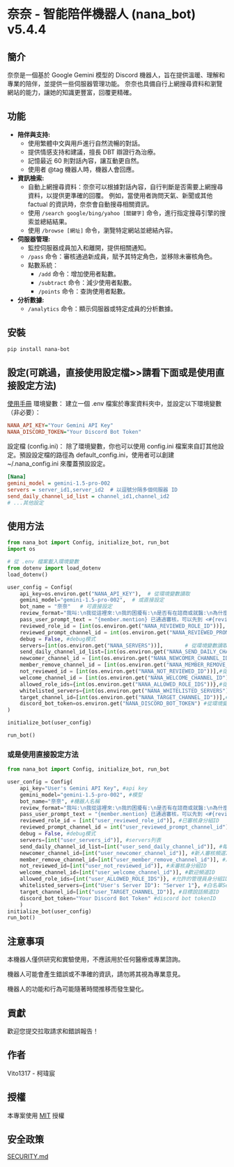 # 奈奈 - 智能陪伴機器人 (nana_bot) v5.4.4

## 簡介
奈奈是一個基於 Google Gemini 模型的 Discord 機器人，旨在提供溫暖、理解和專業的陪伴，並提供一些伺服器管理功能。 奈奈也具備自行上網搜尋資料和瀏覽網站的能力，讓她的知識更豐富，回覆更精確。

## 功能

* **陪伴與支持:**
    * 使用繁體中文與用戶進行自然流暢的對話。
    * 提供情感支持和建議，擅長 DBT 辯證行為治療。
    * 記憶最近 60 則對話內容，讓互動更自然。
    * 使用者 @tag 機器人時，機器人會回應。
* **資訊檢索:**
    * 自動上網搜尋資料：奈奈可以根據對話內容，自行判斷是否需要上網搜尋資料，以提供更準確的回覆。 例如，當使用者詢問天氣、新聞或其他 factual 的資訊時，奈奈會自動搜尋相關資訊。
    * 使用 `/search google/bing/yahoo [關鍵字]` 命令，進行指定搜尋引擎的搜索並總結結果。
    * 使用 `/browse [網址]` 命令，瀏覽特定網站並總結內容。
* **伺服器管理:**
    * 監控伺服器成員加入和離開，提供相關通知。
    * `/pass` 命令：審核通過新成員，賦予其特定角色，並移除未審核角色。
    * 點數系統：
        * `/add` 命令：增加使用者點數。
        * `/subtract` 命令：減少使用者點數。
        * `/points` 命令：查詢使用者點數。
* **分析數據:**
    * `/analytics` 命令：顯示伺服器或特定成員的分析數據。

## 安裝

```bash
pip install nana-bot
```
## 設定(可跳過，直接使用設定檔>>請看下面或是使用直接設定方法)
[使用手冊](https://docs.google.com/presentation/d/1oJPoptZYt5PfNlh5RtnyA--XjEBijbt0/edit?usp=drivesdk&ouid=109673722431645325120&rtpof=true&sd=true)
環境變數： 建立一個 .env 檔案於專案資料夾中，並設定以下環境變數（非必要）：
```ini
NANA_API_KEY="Your Gemini API Key"
NANA_DISCORD_TOKEN="Your Discord Bot Token"
```
設定檔 (config.ini)： 除了環境變數，你也可以使用 config.ini 檔案來自訂其他設定。預設設定檔的路徑為 default_config.ini，使用者可以創建 ~/.nana_config.ini 來覆蓋預設設定。
```ini
[Nana]
gemini_model = gemini-1.5-pro-002
servers = server_id1,server_id2  # 以逗號分隔多個伺服器 ID
send_daily_channel_id_list = channel_id1,channel_id2
# ...其他設定
```

## 使用方法
```python
from nana_bot import Config, initialize_bot, run_bot
import os

# 從 .env 檔案載入環境變數
from dotenv import load_dotenv
load_dotenv()

user_config = Config(
    api_key=os.environ.get("NANA_API_KEY"),  # 從環境變數讀取
    gemini_model="gemini-1.5-pro-002",  # 或直接設定
    bot_name = "奈奈"   # 可直接設定
    review_format="我叫:\n我從這裡來:\n我的困擾有:\n是否有在諮商或就醫:\n為什麼想加入這邊:\n我最近狀況如何：", #審核格式
    pass_user_prompt_text = "{member.mention} 已通過審核，可以先到 <#{reviewed_prompt_channel_id}> 打聲招呼，也歡迎到 <#{TARGET_CHANNEL_ID[1]}> 或 <#{TARGET_CHANNEL_ID[0]}>  找othor bot或是我聊聊喔!", #審核通過後的回覆
    reviewed_role_id = [int(os.environ.get("NANA_REVIEWED_ROLE_ID"))], #已審核身分組ID
    reviewed_prompt_channel_id = int(os.environ.get("NANA_REVIEWED_PROMPT_CHANNEL_ID")), #已審核提示頻道ID
    debug = False, #debug模式
    servers=[int(os.environ.get("NANA_SERVERS"))],       # 從環境變數讀取伺服器 ID 列表
    send_daily_channel_id_list=[int(os.environ.get("NANA_SEND_DAILY_CHANNEL_ID_LIST"))], #從環境變數讀取每日頻道ID
    newcomer_channel_id = [int(os.environ.get("NANA_NEWCOMER_CHANNEL_ID"))],#從環境變數讀取新人審核頻道ID
    member_remove_channel_id = [int(os.environ.get("NANA_MEMBER_REMOVE_CHANNEL_ID"))],#從環境變數讀取用戶離開頻道ID
    not_reviewed_id = [int(os.environ.get("NANA_NOT_REVIEWED_ID"))],#從環境變數讀取未審核身分組ID
    welcome_channel_id = [int(os.environ.get("NANA_WELCOME_CHANNEL_ID"))],#從環境變數讀取歡迎頻道ID
    allowed_role_ids={int(os.environ.get("NANA_ALLOWED_ROLE_IDS"))},#從環境變數讀取允許的管理員身分組ID
    whitelisted_servers={int(os.environ.get("NANA_WHITELISTED_SERVERS")): "Server 1"},#從環境變數讀取白名單ServerID
    target_channel_id=[int(os.environ.get("NANA_TARGET_CHANNEL_ID"))],#從環境變數讀取目標說話頻道ID
    discord_bot_token=os.environ.get("NANA_DISCORD_BOT_TOKEN") #從環境變數讀取discord bot tokenID
)

initialize_bot(user_config)

run_bot()
```
### 或是使用直接設定方法
```python
from nana_bot import Config, initialize_bot, run_bot

user_config = Config(
    api_key="User's Gemini API Key", #api key
    gemini_model="gemini-1.5-pro-002", #模型
    bot_name="奈奈", #機器人名稱
    review_format="我叫:\n我從這裡來:\n我的困擾有:\n是否有在諮商或就醫:\n為什麼想加入這邊:\n我最近狀況如何：", #審核格式
    pass_user_prompt_text = "{member.mention} 已通過審核，可以先到 <#{reviewed_prompt_channel_id}> 打聲招呼，也歡迎到 <#{TARGET_CHANNEL_ID[1]}> 或 <#{TARGET_CHANNEL_ID[0]}>  找othor bot或是我聊聊喔!", #審核通過後的回覆
    reviewed_role_id = [int("user_reviewed_role_id")], #已審核身分組ID
    reviewed_prompt_channel_id = int("user_reviewed_prompt_channel_id"), #已審核提示頻道ID
    debug = False, #debug模式
    servers=[int("user_servers_id")], #servers列表
    send_daily_channel_id_list=[int("user_send_daily_channel_id")], #每日頻道ID列表
    newcomer_channel_id=[int("user_newcomer_channel_id")], #新人審核頻道ID
    member_remove_channel_id=[int("user_member_remove_channel_id")], #用戶離開頻道ID
    not_reviewed_id=[int("user_not_reviewed_id")], #未審核身分組ID
    welcome_channel_id=[int("user_welcome_channel_id")], #歡迎頻道ID
    allowed_role_ids={int("user_ALLOWED_ROLE_IDS")}, #允許的管理員身分組ID
    whitelisted_servers={int("User's Server ID"): "Server 1"}, #白名單ServerID
    target_channel_id=[int("user_TARGET_CHANNEL_ID")], #目標說話頻道ID
    discord_bot_token="Your Discord Bot Token" #discord bot tokenID
    )
initialize_bot(user_config)
run_bot()
```
## 注意事項

本機器人僅供研究和實驗使用，不應該用於任何醫療或專業諮詢。

機器人可能會產生錯誤或不準確的資訊，請勿將其視為專業意見。

機器人的功能和行為可能隨著時間推移而發生變化。

## 貢獻

歡迎您提交拉取請求和錯誤報告！

## 作者

Vito1317 - 柯瑋宸

## 授權

本專案使用 [MIT](LICENSE) 授權
## 安全政策

[SECURITY.md](SECURITY.md)
